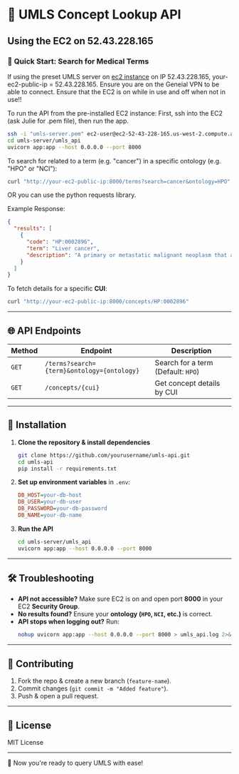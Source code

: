 # 🏥 UMLS Concept Lookup API

## Using the EC2 on 52.43.228.165
### 🚀 **Quick Start: Search for Medical Terms**
If using the preset UMLS server on [ec2 instance](https://us-west-2.console.aws.amazon.com/ec2/home?region=us-west-2#InstanceDetails:instanceId=i-02871ce2788a7a8c2) on IP 52.43.228.165, your-ec2-public-ip = 52.43.228.165. 
Ensure you are on the Geneial VPN to be able to connect. 
Ensure that the EC2 is on while in use and off when not in use!!

To run the API from the pre-installed EC2 instance: 
First, ssh into the  EC2 (ask Julie for .pem file), then run the app.
```sh
ssh -i "umls-server.pem" ec2-user@ec2-52-43-228-165.us-west-2.compute.amazonaws.com
cd umls-server/umls_api
uvicorn app:app --host 0.0.0.0 --port 8000
```

To search for related to a term (e.g. "cancer") in a specific ontology (e.g. "HPO" or "NCI"):
```sh
curl "http://your-ec2-public-ip:8000/terms?search=cancer&ontology=HPO"

```
OR you can use the python requests library. 

Example Response:
```json
{
  "results": [
    {
      "code": "HP:0002896",
      "term": "Liver cancer",
      "description": "A primary or metastatic malignant neoplasm that affects the liver."
    }
  ]
}
```

To fetch details for a specific **CUI**:
```sh
curl "http://your-ec2-public-ip:8000/concepts/HP:0002896"
```

---

## 🌐 **API Endpoints**
| Method | Endpoint | Description |
|--------|----------|-------------|
| `GET`  | `/terms?search={term}&ontology={ontology}` | Search for a term (Default: `HPO`) |
| `GET`  | `/concepts/{cui}` | Get concept details by CUI |

---

## 📌 **Installation**
1. **Clone the repository & install dependencies**  
   ```sh
   git clone https://github.com/yourusername/umls-api.git
   cd umls-api
   pip install -r requirements.txt
   ```

2. **Set up environment variables** in `.env`:
   ```ini
   DB_HOST=your-db-host
   DB_USER=your-db-user
   DB_PASSWORD=your-db-password
   DB_NAME=your-db-name
   ```

3. **Run the API**
   ```sh
   cd umls-server/umls_api
   uvicorn app:app --host 0.0.0.0 --port 8000
   ```

---

## 🛠 **Troubleshooting**
- **API not accessible?** Make sure EC2 is on and open port **8000** in your EC2 **Security Group**.  
- **No results found?** Ensure your **ontology (`HPO`, `NCI`, etc.)** is correct.  
- **API stops when logging out?** Run:
  ```sh
  nohup uvicorn app:app --host 0.0.0.0 --port 8000 > umls_api.log 2>&1 &
  ```

---

## 🤝 **Contributing**
1. Fork the repo & create a new branch (`feature-name`).
2. Commit changes (`git commit -m "Added feature"`).
3. Push & open a pull request.

---

## 📜 **License**
MIT License

---

🚀 Now you're ready to query UMLS with ease!

